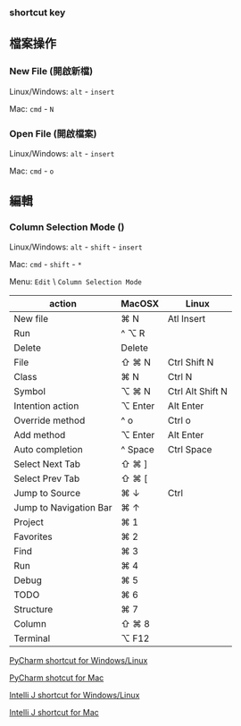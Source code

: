 ### shortcut key ###


## 檔案操作


### New File (開啟新檔)

Linux/Windows:	`alt` - `insert`

Mac:			`cmd` - `N`


### Open File (開啟檔案)

Linux/Windows:	`alt` - `insert`

Mac:			`cmd` - `o`


## 編輯

### Column Selection Mode ()

Linux/Windows:	`alt` - `shift` - `insert`

Mac:			`cmd` - `shift` - `*`

Menu:			`Edit` \ `Column Selection Mode`



| action 					 | MacOSX 		 | Linux 			 |
| -------------------------- | ------------- | ----------------- |
| New file 					 | ⌘ N 			 | Atl Insert 		 |
| Run 						 | ^ ⌥ R 		 | 					 |
| Delete 					 | Delete 		 | 					 |
| File 						 | ⇧ ⌘ N 		 | Ctrl Shift N		 |
| Class 					 | ⌘ N 			 | Ctrl N 			 |
| Symbol 					 | ⌥ ⌘ N 		 | Ctrl Alt Shift N	 |
| Intention action 			 | ⌥ Enter 		 | Alt Enter 		 |
| Override method 			 | ^ o 			 | Ctrl o 			 |
| Add method 				 | ⌥ Enter 		 | Alt Enter 		 |
| Auto completion 			 | ^ Space 		 | Ctrl Space 		 |
| Select Next Tab 			 | ⇧ ⌘ ] 		 | 					 |
| Select Prev Tab 			 | ⇧ ⌘ [ 		 | 					 |
| Jump to Source 			 | ⌘ ↓ 			 | Ctrl 			 |
| Jump to Navigation Bar 	 | ⌘ ↑ 			 | 					 |
| Project 					 | ⌘ 1 			 | 					 |
| Favorites 				 | ⌘ 2 			 | 					 |
| Find 						 | ⌘ 3 			 | 					 |
| Run 						 | ⌘ 4 			 | 					 |
| Debug 					 | ⌘ 5 			 | 					 |
| TODO 						 | ⌘ 6 			 | 					 |
| Structure 				 | ⌘ 7 			 | 					 |
| Column 					 | ⇧ ⌘ 8 		 | 					 |
| Terminal 					 | ⌥ F12 		 | 					 |



[PyCharm shortcut for Windows/Linux](https://www.jetbrains.com/pycharm/docs/PyCharm_ReferenceCard.pdf)

[PyCharm shotcut for Mac](https://www.jetbrains.com/pycharm/docs/PyCharm_ReferenceCard_Mac.pdf)

[Intelli J shortcut for Windows/Linux](https://www.jetbrains.com/idea/docs/IntelliJIDEA_ReferenceCard.pdf)

[Intelli J shortcut for Mac](https://www.jetbrains.com/idea/docs/IntelliJIDEA_ReferenceCard_Mac.pdf)